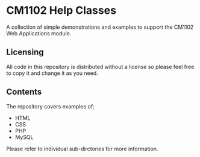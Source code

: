 CM1102 Help Classes
=====================

A collection of simple demonstrations and examples to support the CM1102 Web Applications module.

Licensing
-----------

All code in this repository is distributed without a license so please feel free to copy it and change it as you need.


Contents
---------

The repository covers examples of;
* HTML
* CSS
* PHP
* MySQL

Please refer to individual sub-dirctories for more information.

